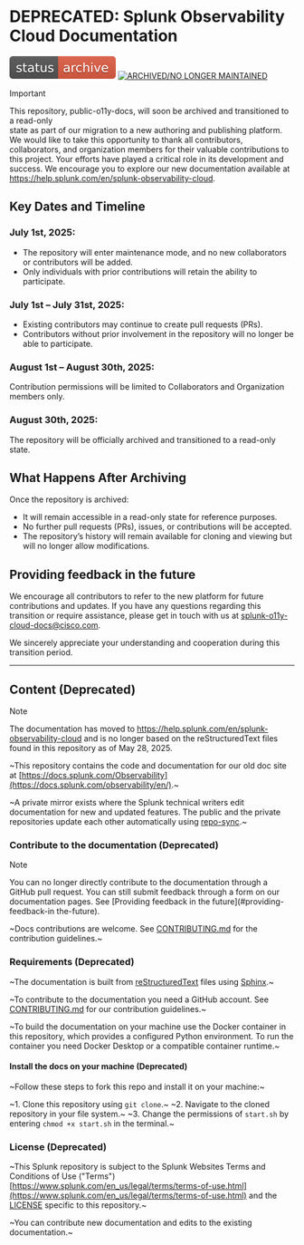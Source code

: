 # DEPRECATED: Splunk Observability Cloud Documentation

[![status: archive](https://github.com/GIScience/badges/raw/master/status/archive.svg)](https://github.com/GIScience/badges#archive)
[![ARCHIVED/NO LONGER MAINTAINED](http://unmaintained.tech/badge.svg)](http://unmaintained.tech/)

> [!IMPORTANT]
> This repository, public-o11y-docs, will soon be archived and transitioned to a read-only  
> state as part of our migration to a new authoring and publishing platform. We would 
> like to take this opportunity to thank all contributors, collaborators, and organization 
> members for their valuable contributions to this project. Your efforts have played 
> a critical role in its development and success. We encourage you to explore our new documentation  available at https://help.splunk.com/en/splunk-observability-cloud.

## Key Dates and Timeline

### July 1st, 2025:

* The repository will enter maintenance mode, and no new collaborators or contributors will be added.
* Only individuals with prior contributions will retain the ability to participate.

### July 1st – July 31st, 2025:

* Existing contributors may continue to create pull requests (PRs).
* Contributors without prior involvement in the repository will no longer be able to participate.

### August 1st – August 30th, 2025:

Contribution permissions will be limited to Collaborators and Organization members only.

### August 30th, 2025:

The repository will be officially archived and transitioned to a read-only state.

## What Happens After Archiving

Once the repository is archived:

* It will remain accessible in a read-only state for reference purposes.
* No further pull requests (PRs), issues, or contributions will be accepted.
* The repository’s history will remain available for cloning and viewing but will no longer allow modifications.

## Providing feedback in the future

We encourage all contributors to refer to the new platform for future contributions and updates. If you have any questions regarding this transition or require assistance, please get in touch with us at splunk-o11y-cloud-docs@cisco.com.

We sincerely appreciate your understanding and cooperation during this transition period.

---

## Content (Deprecated)

> [!NOTE]
> The documentation has moved to https://help.splunk.com/en/splunk-observability-cloud and is no longer based on the reStructuredText files found in this repository as of May 28, 2025.

~This repository contains the code and documentation for our old doc site at [https://docs.splunk.com/Observability](https://docs.splunk.com/observability/en/).~ 

~A private mirror exists where the Splunk technical writers edit documentation for new and updated features. The public and the private repositories update each other automatically using [repo-sync](https://github.com/repo-sync/repo-sync).~


### Contribute to the documentation (Deprecated)

> [!NOTE]
> You can no longer directly contribute to the documentation through a GitHub pull request. You can still submit feedback through a form on our documentation pages. See [Providing feedback in the future](#providing-feedback-in the-future).

~Docs contributions are welcome. See [CONTRIBUTING.md](CONTRIBUTING.md) for the contribution guidelines.~


### Requirements (Deprecated)

~The documentation is built from [reStructuredText](https://docutils.sourceforge.io/rst.html) files using [Sphinx](https://www.sphinx-doc.org/en/master/).~

~To contribute to the documentation you need a GitHub account. See [CONTRIBUTING.md](CONTRIBUTING.md) for our contribution guidelines.~

~To build the documentation on your machine use the Docker container in this repository, which provides a configured Python environment. To run the container you need Docker Desktop or a compatible container runtime.~

#### Install the docs on your machine (Deprecated)

~Follow these steps to fork this repo and install it on your machine:~

~1. Clone this repository using `git clone`.~
~2. Navigate to the cloned repository in your file system.~
~3. Change the permissions of `start.sh` by entering `chmod +x start.sh` in the terminal.~

### License (Deprecated)

~This Splunk repository is subject to the Splunk Websites Terms and Conditions of Use ("Terms")
[https://www.splunk.com/en_us/legal/terms/terms-of-use.html](https://www.splunk.com/en_us/legal/terms/terms-of-use.html) 
and the [LICENSE](LICENSE) specific to this repository.~

~You can contribute new documentation and edits to the existing documentation.~
